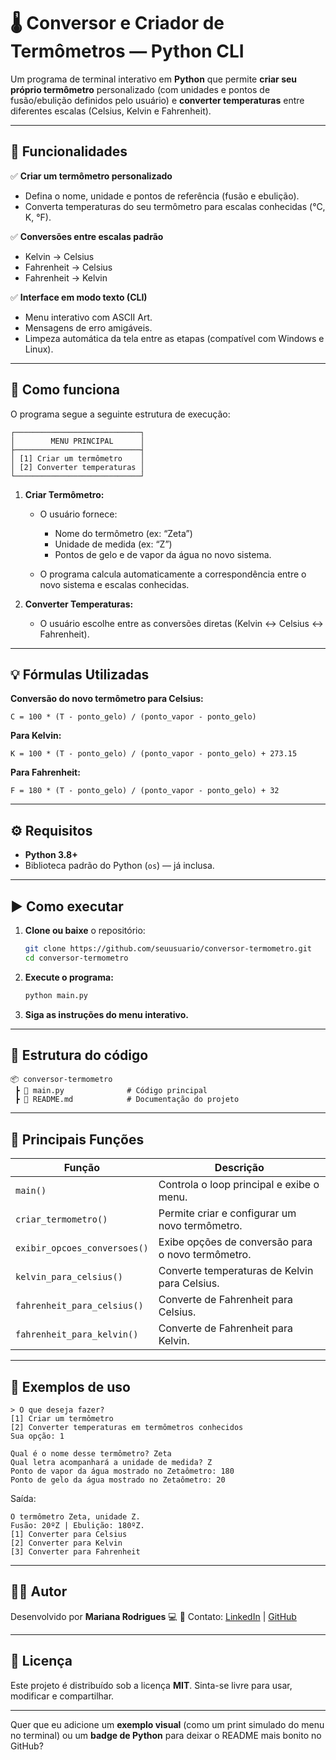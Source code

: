 
# 🌡️ Conversor e Criador de Termômetros — Python CLI

Um programa de terminal interativo em **Python** que permite **criar seu próprio termômetro** personalizado (com unidades e pontos de fusão/ebulição definidos pelo usuário) e **converter temperaturas** entre diferentes escalas (Celsius, Kelvin e Fahrenheit).

---

## 🚀 Funcionalidades

✅ **Criar um termômetro personalizado**

* Defina o nome, unidade e pontos de referência (fusão e ebulição).
* Converta temperaturas do seu termômetro para escalas conhecidas (°C, K, °F).

✅ **Conversões entre escalas padrão**

* Kelvin → Celsius
* Fahrenheit → Celsius
* Fahrenheit → Kelvin

✅ **Interface em modo texto (CLI)**

* Menu interativo com ASCII Art.
* Mensagens de erro amigáveis.
* Limpeza automática da tela entre as etapas (compatível com Windows e Linux).

---

## 🧠 Como funciona

O programa segue a seguinte estrutura de execução:

```
┌────────────────────────────┐
│        MENU PRINCIPAL      │
├────────────────────────────┤
│ [1] Criar um termômetro    │
│ [2] Converter temperaturas │
└────────────────────────────┘
```

1. **Criar Termômetro:**

   * O usuário fornece:

     * Nome do termômetro (ex: “Zeta”)
     * Unidade de medida (ex: “Z”)
     * Pontos de gelo e de vapor da água no novo sistema.
   * O programa calcula automaticamente a correspondência entre o novo sistema e escalas conhecidas.

2. **Converter Temperaturas:**

   * O usuário escolhe entre as conversões diretas (Kelvin ↔ Celsius ↔ Fahrenheit).

---

## 💡 Fórmulas Utilizadas

**Conversão do novo termômetro para Celsius:**

```
C = 100 * (T - ponto_gelo) / (ponto_vapor - ponto_gelo)
```

**Para Kelvin:**

```
K = 100 * (T - ponto_gelo) / (ponto_vapor - ponto_gelo) + 273.15
```

**Para Fahrenheit:**

```
F = 180 * (T - ponto_gelo) / (ponto_vapor - ponto_gelo) + 32
```

---

## ⚙️ Requisitos

* **Python 3.8+**
* Biblioteca padrão do Python (`os`) — já inclusa.

---

## ▶️ Como executar

1. **Clone ou baixe** o repositório:

   ```bash
   git clone https://github.com/seuusuario/conversor-termometro.git
   cd conversor-termometro
   ```

2. **Execute o programa:**

   ```bash
   python main.py
   ```

3. **Siga as instruções do menu interativo.**

---

## 📁 Estrutura do código

```
📦 conversor-termometro
 ┣ 📜 main.py              # Código principal
 ┣ 📜 README.md            # Documentação do projeto
```

---

## 🧩 Principais Funções

| Função                       | Descrição                                         |
| ---------------------------- | ------------------------------------------------- |
| `main()`                     | Controla o loop principal e exibe o menu.         |
| `criar_termometro()`         | Permite criar e configurar um novo termômetro.    |
| `exibir_opcoes_conversoes()` | Exibe opções de conversão para o novo termômetro. |
| `kelvin_para_celsius()`      | Converte temperaturas de Kelvin para Celsius.     |
| `fahrenheit_para_celsius()`  | Converte de Fahrenheit para Celsius.              |
| `fahrenheit_para_kelvin()`   | Converte de Fahrenheit para Kelvin.               |

---

## 🧭 Exemplos de uso

```
> O que deseja fazer?
[1] Criar um termômetro
[2] Converter temperaturas em termômetros conhecidos
Sua opção: 1

Qual é o nome desse termômetro? Zeta
Qual letra acompanhará a unidade de medida? Z
Ponto de vapor da água mostrado no Zetaômetro: 180
Ponto de gelo da água mostrado no Zetaômetro: 20
```

Saída:

```
O termômetro Zeta, unidade Z.
Fusão: 20ºZ | Ebulição: 180ºZ.
[1] Converter para Celsius
[2] Converter para Kelvin
[3] Converter para Fahrenheit
```

---

## 🧑‍💻 Autor

Desenvolvido por **Mariana Rodrigues** 💻
📧 Contato: [LinkedIn](https://www.linkedin.com/in/mariana-candido-20b59b88/) | [GitHub](https://github.com/M4R0C4)

---

## 📝 Licença

Este projeto é distribuído sob a licença **MIT**.
Sinta-se livre para usar, modificar e compartilhar.

---

Quer que eu adicione um **exemplo visual** (como um print simulado do menu no terminal) ou um **badge de Python** para deixar o README mais bonito no GitHub?
